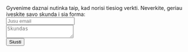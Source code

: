 <!-- Global site tag (gtag.js) - Google Analytics -->
<script async src="https://www.googletagmanager.com/gtag/js?id=UA-133904759-1"></script>
<script>
  window.dataLayer = window.dataLayer || [];
  function gtag(){dataLayer.push(arguments);}
  gtag('js', new Date());

  gtag('config', 'UA-133904759-1');
</script>



<form action="https://formspree.io/asaroklt@gmail.com" method="POST">
  Gyvenime daznai nutinka taip, kad norisi tiesiog verkti. Neverkite, geriau iveskite savo skunda i sia forma:<br>
  <input type="email" name="email" placeholder="Jusu email"><br>
  <textarea name="message" placeholder="Skundas"></textarea><br>
  <button type="submit">Siusti</button>
</form>
